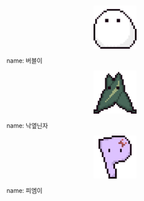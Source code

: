 <center>
  <img 
    src="./player1.png"
    width="100"
  />
</center>

name: 버블이

<center>
  <img 
    src="./player2.png"
    width="100"
  />
</center>

name: 낙옆닌자

<center>
  <img 
    src="./player3.png"
    width="100"
  />
</center>

name: 피엠이
